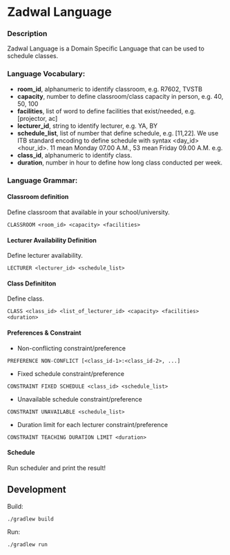 # Zadwal Language

### Description
Zadwal Language is a Domain Specific Language that can be used to schedule classes.

### Language Vocabulary:

- **room_id**, alphanumeric to identify classroom, e.g. R7602, TVSTB
- **capacity**, number to define classroom/class capacity in person, e.g. 40, 50, 100
- **facilities**, list of word to define facilities that exist/needed, e.g. [projector, ac]
- **lecturer_id**, string to identify lecturer, e.g. YA, BY
- **schedule_list**, list of number that define schedule, e.g.  [11,22]. We use ITB standard encoding to define schedule with syntax <day_id><hour_id>. 11 mean Monday 07.00 A.M., 53 mean Friday 09.00 A.M. e.g.
- **class_id**, alphanumeric to identify class.
- **duration**, number in hour to define how long class conducted per week.

### Language Grammar: 

#### Classroom definition
Define classroom that available in your school/university. 
```$xslt
CLASSROOM <room_id> <capacity> <facilities> 
```

#### Lecturer Availability Definition
Define lecturer availability.
```$xslt
LECTURER <lecturer_id> <schedule_list>
```

#### Class Definititon
Define class.
```$xslt
CLASS <class_id> <list_of_lecturer_id> <capacity> <facilities> <duration> 
```
#### Preferences & Constraint

- Non-conflicting constraint/preference
```$xslt
PREFERENCE NON-CONFLICT [<class_id-1>:<class_id-2>, ...]
``` 
- Fixed schedule constraint/preference
```$xslt
CONSTRAINT FIXED SCHEDULE <class_id> <schedule_list> 
```

- Unavailable schedule constraint/preference
```$xslt
CONSTRAINT UNAVAILABLE <schedule_list>
```

- Duration limit for each lecturer constraint/preference
```$xslt
CONSTRAINT TEACHING DURATION LIMIT <duration>
```

#### Schedule
Run scheduler and print the result! 

## Development

Build:
```$xslt
./gradlew build
```

Run:
```$xslt
./gradlew run
```
